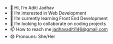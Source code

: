- 👋 Hi, I’m Aditi Jadhav
- 👀 I’m interested in Web Development
- 🌱 I’m currently learning Front End Development
- 💞️ I’m looking to collaborate on coding projects
- 📫 How to reach me jadhavaditi146@gmail.com
- 😄 Pronouns: She/Her
  

<!---
jadhavaditi146/jadhavaditi146 is a ✨ special ✨ repository because its `README.md` (this file) appears on your GitHub profile.
You can click the Preview link to take a look at your changes.
--->

